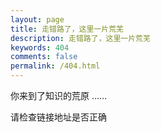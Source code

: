 ```yaml
---
layout: page
title: 走错路了，这里一片荒芜
description: 走错路了，这里一片荒芜
keywords: 404
comments: false
permalink: /404.html
---
```


你来到了知识的荒原 …… 

请检查链接地址是否正确

  <style>
    pre {
          background: none;
          border: none;
    }
  </style>
